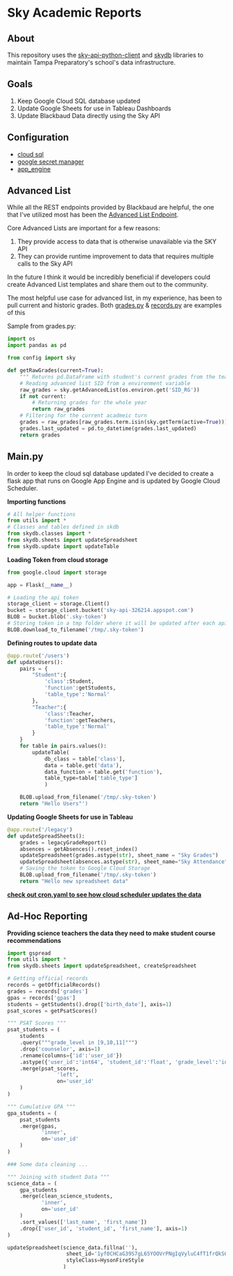 # Sky Academic Reports

## About

This repository uses the [sky-api-python-client](https://github.com/LearnThinkCreate/sky-api-python-client) and [skydb](https://github.com/LearnThinkCreate/sky-database) libraries to maintain Tampa Preparatory's school's data infrastructure.

## Goals 

1. Keep Google Cloud SQL database updated 
2. Update Google Sheets for use in Tableau Dashboards 
3. Update Blackbaud Data directly using the Sky API


## Configuration

- [cloud sql](https://github.com/LearnThinkCreate/sky-reports/blob/main/docs/cloud_sql.md)
- [google secret manager](https://github.com/LearnThinkCreate/sky-reports/blob/main/docs/google_secrets_manager.md)
- [app_engine](https://github.com/LearnThinkCreate/sky-reports/blob/main/docs/app_engine.md)

## Advanced List

While all the REST endpoints provided by Blackbaud are helpful, the one that I've utilized most has been the [Advanced List Endpoint](https://developer.sky.blackbaud.com/docs/services/school/operations/V1ListsAdvancedByList_idGet). 

Core Advanced Lists are important for a few reasons:
1. They provide access to data that is otherwise unavailable via the SKY API
2. They can provide runtime improvement to data that requires multiple calls to the Sky API

In the future I think it would be incredibly beneficial if developers could create Advanced List templates and share them out to the community. 

The most helpful use case for advanced list, in my experience, has been to pull current and historic grades. Both [grades.py](https://github.com/LearnThinkCreate/sky-reports/blob/main/grades.py) & [records.py](https://github.com/LearnThinkCreate/sky-reports/blob/main/records.py) are examples of this

Sample from grades.py:
``` Python
import os
import pandas as pd

from config import sky

def getRawGrades(current=True):
    """ Returns pd.DataFrame with student's current grades from the teacher's gradebooks  """
    # Reading advanced list SID from a environment variable
    raw_grades = sky.getAdvancedList(os.environ.get('SID_RG'))
    if not current:
        # Returning grades for the whole year
        return raw_grades
    # Filtering for the current acadmeic turn
    grades = raw_grades[raw_grades.term.isin(sky.getTerm(active=True))].reset_index(drop=True)
    grades.last_updated = pd.to_datetime(grades.last_updated)
    return grades
```

## Main.py

In order to keep the cloud sql database updated I've decided to create a flask app that runs on Google App Engine and is updated by Google Cloud Scheduler.

**Importing functions**
``` Python
# All helper functions
from utils import *
# Classes and tables defined in skdb
from skydb.classes import *
from skydb.sheets import updateSpreadsheet
from skydb.update import updateTable
```

**Loading Token from cloud storage**
``` Python
from google.cloud import storage

app = Flask(__name__)

# Loading the api token
storage_client = storage.Client()
bucket = storage_client.bucket('sky-api-326214.appspot.com')
BLOB = bucket.blob('.sky-token')
# Storing token in a tmp folder where it will be updated after each api call
BLOB.download_to_filename('/tmp/.sky-token')
```

**Defining routes to update data**
``` Python
@app.route('/users')
def updateUsers():
    pairs = {
        "Student":{
            'class':Student,
            'function':getStudents,
            'table_type':'Normal'
        },
        "Teacher":{
            'class':Teacher,
            'function':getTeachers,
            'table_type':'Normal'
        }
    }
    for table in pairs.values():
        updateTable(
            db_class = table['class'], 
            data = table.get('data'), 
            data_function = table.get('function'), 
            table_type=table['table_type']
            )

    BLOB.upload_from_filename('/tmp/.sky-token')
    return "Hello Users"')
```

**Updating Google Sheets for use in Tableau**
``` Python
@app.route('/legacy')
def updateSpreadSheets():
    grades = legacyGradeReport()
    absences = getAbsences().reset_index()
    updateSpreadsheet(grades.astype(str), sheet_name = "Sky Grades")
    updateSpreadsheet(absences.astype(str), sheet_name="Sky Attendance")
    # Saving the token to Google Cloud Storage
    BLOB.upload_from_filename('/tmp/.sky-token')
    return "Hello new spreadsheet data"
```
[**check out cron.yaml to see how cloud scheduler updates the data**](https://github.com/LearnThinkCreate/sky-reports/blob/main/cron.yaml)

## Ad-Hoc Reporting

**Providing science teachers the data they need to make student course recommendations**
``` Python
import gspread
from utils import *
from skydb.sheets import updateSpreadsheet, createSpreadsheet

# Getting official records
records = getOfficialRecords()
grades = records['grades']
gpas = records['gpas']
students = getStudents().drop(['birth_date'], axis=1)
psat_scores = getPsatScores()

""" PSAT Scores """
psat_students = (
    students
    .query("""grade_level in [9,10,11]""")
    .drop('counselor', axis=1)
    .rename(columns={'id':'user_id'})
    .astype({'user_id':'int64', 'student_id':'float', 'grade_level':'int64'})
    .merge(psat_scores,
                'left',
                on='user_id'
    )
)

""" Cumulative GPA """
gpa_students = (
    psat_students
    .merge(gpas,
           'inner',
           on='user_id'
    )
)

### Some data cleaning ...

""" Joining with student Data """
science_data = (
    gpa_students
    .merge(clean_science_students,
           'inner',
           on='user_id'
    )
    .sort_values(['last_name', 'first_name'])
    .drop(['user_id', 'student_id', 'first_name'], axis=1)
)

updateSpreadsheet(science_data.fillna(''), 
                   sheet_id='1yf0CHCaG39S7gL65YOOVrPNgIqVyluC4fT1frQkSGRo',
                   styleClass=HysonFireStyle
                  )
```
